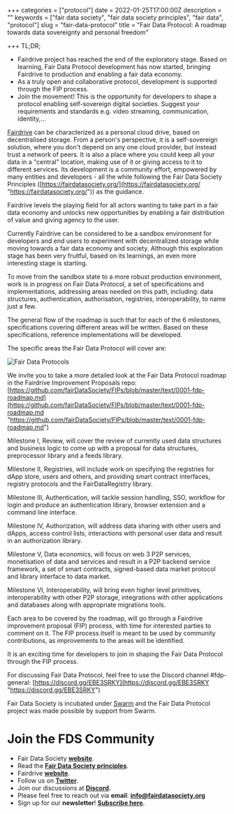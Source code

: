 +++
categories = ["protocol"]
date = 2022-01-25T17:00:00Z
description = ""
keywords = ["fair data society", "fair data society principles", "fair data", "protocol"]
slug = "fair-data-protocol"
title = "Fair Data Protocol: A roadmap towards data sovereignty and personal freedom"

+++
TL;DR;

* Fairdrive project has reached the end of the exploratory stage. Based on learning, Fair Data Protocol development has now started, bringing Fairdrive to production and enabling a fair data economy.
* As a truly open and collaborative protocol, development is supported through the FIP process.
* Join the movement! This is the opportunity for developers to shape a protocol enabling self-sovereign digital societies. Suggest your requirements and standards e.g. video streaming, communication, identity,...

[Fairdrive](https://fairdrive.fairdatasociety.org/) can be characterized as a personal cloud drive, based on decentralised storage. From a person's perspective, it is a self-sovereign solution, where you don't depend on any one cloud provider, but instead trust a network of peers. It is also a place where you could keep all your data in a "central" location, making use of it or giving access to it to different services. Its development is a community effort, empowered by many entities and developers - all the while following the Fair Data Society Principles ([https://fairdatasociety.org/](https://fairdatasociety.org/ "https://fairdatasociety.org/")) as the guidance.

Fairdrive levels the playing field for all actors wanting to take part in a fair data economy and unlocks new opportunities by enabling a fair distribution of value and giving agency to the user.

Currently Fairdrive can be considered to be a sandbox environment for developers and end users to experiment with decentralized storage while moving towards a fair data economy and society. Although this exploration stage has been very fruitful, based on its learnings, an even more interesting stage is starting.

To move from the sandbox state to a more robust production environment, work is in progress on Fair Data Protocol, a set of specifications and implementations, addressing areas needed on this path, including: data structures, authentication, authorisation, registries, interoperability, to name just a few.

The general flow of the roadmap is such that for each of the 6 milestones, specifications covering different areas will be written. Based on these specifications, reference implementations will be developed.

The specific areas the Fair Data Protocol will cover are:

![Fair Data Protocols](/uploads/screenshot-2022-01-26-at-15-20-14.png "Fair Dat Protocol Milestones")

We invite you to take a more detailed look at the Fair Data Protocol roadmap in the Fairdrive Improvement Proposals repo: [https://github.com/fairDataSociety/FIPs/blob/master/text/0001-fdp-roadmap.md](https://github.com/fairDataSociety/FIPs/blob/master/text/0001-fdp-roadmap.md "https://github.com/fairDataSociety/FIPs/blob/master/text/0001-fdp-roadmap.md")

Milestone I, Review, will cover the review of currently used data structures and business logic to come up with a proposal for data structures, preprocessor library and a feeds library.

Milestone II, Registries, will include work on specifying the registries for dApp store, users and others, and providing smart contract interfaces, registry protocols and the FairDataRegistry library.

Milestone III, Authentication, will tackle session handling, SSO, workflow for login and produce an authentication library, browser extension and a command line interface.

Milestone IV, Authorization, will address data sharing with other users and dApps, access control lists, interactions with personal user data and result in an authorization library.

Milestone V, Data economics, will focus on web 3 P2P services, monetisation of data and services and result in a P2P backend service framework, a set of smart contracts, signed-based data market protocol and library interface to data market.

Milestone VI, Interoperability, will bring even higher level primitives, interoperability with other P2P storage, integrations with other applications and databases along with appropriate migrations tools.

Each area to be covered by the roadmap, will go through a Fairdrive improvement proposal (FIP) process, with time for interested parties to comment on it. The FIP process itself is meant to be used by community contributions, as improvements to the areas will be identified.

It is an exciting time for developers to join in shaping the Fair Data Protocol through the FIP process.

For discussing Fair Data Protocol, feel free to use the Discord channel #fdp-general: [https://discord.gg/EBE3SRKY](https://discord.gg/EBE3SRKY "https://discord.gg/EBE3SRKY")

Fair Data Society is incubated under [Swarm](https://ethswarm.org) and the Fair Data Protocol project was made possible by support from Swarm.

# **Join the FDS Community**

* Fair Data Society [**website**](https://fairdatasociety.org/).
* Read the [**Fair Data Society principles**](https://principles.fairdatasociety.org/).
* Fairdrive [**website**](https://fairdrive.fairdatasociety.org/).
* Follow us on [**Twitter**](https://twitter.com/fairdatasociety)**.**
* Join our discussions at [**Discord**](https://discord.gg/uBcAueYc)**.**
* Please feel free to reach out via **email**: [**info@fairdatasociety.org**](mailto:info@fairdatasociety.org)
* Sign up for our **newsletter**! [**Subscribe here**](https://fairdatasociety.org/)**.**